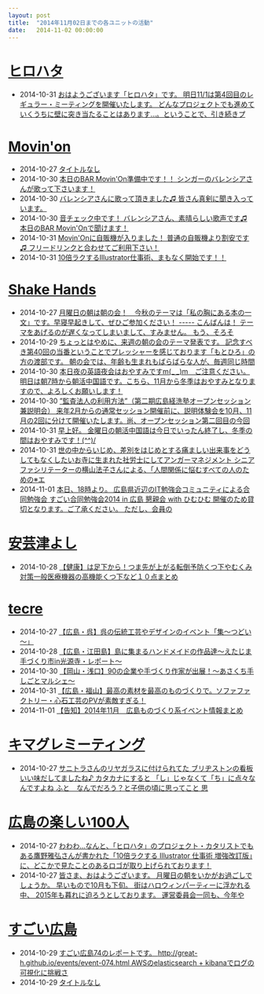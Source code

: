 ```yaml
---
layout: post
title:  "2014年11月02日までの各ユニットの活動"
date:   2014-11-02 00:00:00
---
```


# [ヒロハタ](http://hiro-hata.com/)

* 2014-10-31 [おはようございます「ヒロハタ」です。 明日11/1は第4回目のレギュラー・ミーティングを開催いたします。  どんなプロジェクトでも進めていくうちに壁に突き当たることはあります…。ということで、引き続きプ](http://www.facebook.com/hirohatap/posts/718186874924777)


# [Movin'on](http://coworking-hiroshima.com/)

* 2014-10-27 [タイトルなし](http://www.facebook.com/events/1523333994577403/permalink/1523333997910736/)
* 2014-10-30 [本日のBAR Movin'On準備中です！！ シンガーのバレンシアさんが歌って下さいます！](http://www.facebook.com/movinon.hiroshima/photos/a.741352859218828.1073741830.723399384347509/838391819514931/?type=1)
* 2014-10-30 [バレンシアさんに歌って頂きました♫ 皆さん真剣に聞き入っています。](https://www.facebook.com/video.php?v=838438279510285)
* 2014-10-30 [音チェック中です！ バレンシアさん、素晴らしい歌声です♫ 本日のBAR Movin'Onで聞けます！](https://www.facebook.com/video.php?v=838392872848159)
* 2014-10-31 [Movin'Onに自販機が入りました！  普通の自販機より割安です♫  フリードリンクと合わせてご利用下さい！](http://www.facebook.com/movinon.hiroshima/photos/a.741352859218828.1073741830.723399384347509/838807316140048/?type=1)
* 2014-10-31 [10倍ラクするIllustrator仕事術、まもなく開始です！！](http://www.facebook.com/movinon.hiroshima/posts/838875409466572)


# [Shake Hands](http://www.shakehands.jp/)

* 2014-10-27 [月曜日の朝は朝の会！　今秋のテーマは「私の胸にある本の一文」です。早寝早起きして、ぜひご参加ください！  ----- こんばんは！ テーマをあげるのが遅くなってしまいまして、すみません。  もう、そろそ](http://www.facebook.com/CoworkingShakeHands/posts/821253271259402)
* 2014-10-29 [ちょっとはやめに、来週の朝の会のテーマ発表です。  記念すべき第40回の当番ということでプレッシャーを感じております「もとひろ」の方の渡部です。  朝の会では、年齢も生まれもばらばらな人が、毎週同じ時間](http://www.facebook.com/CoworkingShakeHands/posts/822807734437289)
* 2014-10-30 [本日夜の英語夜会はおやすみですm(_ _)m　ご注意ください。  明日は朝7時から朝活中国語です。こちら、11月から冬季はおやすみとなりますので、よろしくお願いします！](http://www.facebook.com/CoworkingShakeHands/posts/823370847714311)
* 2014-10-30 [”監査法人の利用方法”（第二期広島経洗塾オープンセッション兼説明会）  来年2月からの通常セッション開催前に、説明体験会を10月、11月の2回に分けて開催いたします。尚、オープンセッション第二回目の今回](http://www.facebook.com/CoworkingShakeHands/posts/823447764373286)
* 2014-10-31 [早上好。  金曜日の朝活中国語は今日でいったん終了し、冬季の間はおやすみです！(^^)/](http://www.facebook.com/CoworkingShakeHands/photos/a.624867490897982.1073741830.592127770838621/823692131015516/?type=1)
* 2014-10-31 [世の中からいじめ、差別をはじめとする痛ましい出来事をどうしてもなくしたいお寺に生まれた社労士にしてアンガーマネジメント シニアファシリテーターの横山法子さんによる、「人間関係に悩むすべての人のための※エ](http://www.facebook.com/CoworkingShakeHands/posts/823892944328768)
* 2014-11-01 [本日、18時より。  広島県近辺のIT勉強会コミュニティによる合同勉強会 すごい合同勉強会2014 in 広島 懇親会 with ひむひむ  開催のため貸切となります。ご了承ください。  ただし、会員の](http://www.facebook.com/CoworkingShakeHands/posts/824445374273525)


# [安芸津よし](http://akitsu.co/)

* 2014-10-28 [【健康】は足下から！つま先が上がる転倒予防くつ下やむくみ対策一般医療機器の高機能くつ下など１０点まとめ](http://akitsu.co/kutsushita-1762.html)


# [tecre](http://tecre.jp/)

* 2014-10-27 [【広島・呉】呉の伝統工芸やデザインのイベント「集～つどい～」](http://tecre.jp/hiroshima-kure-design/)
* 2014-10-28 [【広島・江田島】島に集まるハンドメイドの作品達～えたじま手づくり市in光源寺・レポート～](http://tecre.jp/etajima-handmade-tedukuri/)
* 2014-10-30 [【岡山・浅口】90の企業や手づくり作家が出展！～あさくち手しごとマルシェ～](http://tecre.jp/okayama-handmade-marche/)
* 2014-10-31 [【広島・福山】最高の素材を最高のものづくりで。ソファファクトリー・心石工芸のPVが素敵すぎる！](http://tecre.jp/hiroshima-sofa-pv/)
* 2014-11-01 [【告知】2014年11月　広島ものづくり系イベント情報まとめ](http://tecre.jp/hiroshima-event-201411/)


# [キマグレミーティング](https://www.facebook.com/kimaguremeeting)

* 2014-10-27 [サニトラさんのリヤガラスに付けられてた  ブリヂストンの看板  いい味だしてましたね♪  カタカナにすると  「し」じゃなくて「ち」に点々なんですよね  ふと　なんでだろう？と子供の頃に思ってこと  思](http://www.facebook.com/kimaguremeeting/photos/a.518994288177142.1073741829.501348703275034/719105238166045/?type=1)




# [広島の楽しい100人](https://www.facebook.com/h100parson)

* 2014-10-27 [わわわ…なんと、「ヒロハタ」のプロジェクト・カタリストでもある鷹野雅弘さんが書かれた「10倍ラクする Illustrator 仕事術 増強改訂版」に、どこかで見たことのあるロゴが取り上げられております！](http://www.facebook.com/h100parson/posts/1485392878402519)
* 2014-10-27 [皆さま、おはようございます。 月曜日の朝をいかがお過ごしでしょうか。 早いもので10月も下旬。 街はハロウィンパーティーに浮かれる中、 2015年も暮れに迫ろうとしております。 運営委員会一同も、今年や](http://www.facebook.com/h100parson/photos/a.1438197353122072.1073741828.1427131820895292/1485283968413410/?type=1)






# [すごい広島](http://great-h.github.io/)

* 2014-10-29 [すごい広島74のレポートです。 http://great-h.github.io/events/event-074.html  AWSのelasticsearch + kibanaでログの可視化に挑戦さ](http://www.facebook.com/great.hiroshima/posts/471491112993539)
* 2014-10-29 [タイトルなし](http://www.facebook.com/events/597577230364436/permalink/597577240364435/)
